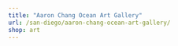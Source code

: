 ```yaml
---
title: "Aaron Chang Ocean Art Gallery"
url: /san-diego/aaron-chang-ocean-art-gallery/
shop: art
---
```

